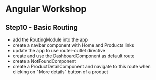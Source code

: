 # Angular Workshop

## Step10 - Basic Routing
- add the RoutingModule into the app
- create a navbar component with Home and Products links
- update the app to use router-outlet directive
- create and use the DashboardComponent as default route
- create a NotFoundComponent
- create a ProductDetailComponent and navigate to this route when clicking on "More details" button of a product
